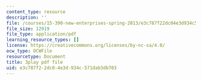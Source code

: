 ```yaml
---
content_type: resource
description: ''
file: /courses/15-390-new-enterprises-spring-2013/e3c787f22dc04e3d934c571dab3db703_NExvTgq5IM4.pdf
file_size: 12919
file_type: application/pdf
learning_resource_types: []
license: https://creativecommons.org/licenses/by-nc-sa/4.0/
ocw_type: OCWFile
resourcetype: Document
title: 3play pdf file
uid: e3c787f2-2dc0-4e3d-934c-571dab3db703
---
```

